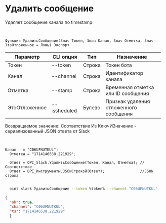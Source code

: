 ﻿---
sidebar_position: 4
---

# Удалить сообщение
 Удаляет сообщение канала по timestamp


<br/>


`Функция УдалитьСообщение(Знач Токен, Знач Канал, Знач Отметка, Знач ЭтоОтложенное = Ложь) Экспорт`

  | Параметр | CLI опция | Тип | Назначение |
  |-|-|-|-|
  | Токен | --token | Строка | Токен бота |
  | Канал | --channel | Строка | Идентификатор канала |
  | Отметка | --stamp | Строка | Временная отметка или ID сообщения |
  | ЭтоОтложенное | --issheduled | Булево | Признак удаления отложенного сообщения |

  
  Возвращаемое значение:   Соответствие Из КлючИЗначение - сериализованный JSON ответа от Slack

<br/>




```bsl title="Пример кода"
Канал   = "C06UFNUTKUL";
  Отметка = "1714146538.221929";
  
  Ответ = OPI_Slack.УдалитьСообщение(Токен, Канал, Отметка); //Соответствие
  Ответ = OPI_Инструменты.JSONСтрокой(Ответ);                //JSON строка
```
	


```sh title="Пример команды CLI"
    
  oint slack УдалитьСообщение --token %token% --channel "C06UFNUTKUL" --stamp "1714146538.221929" --issheduled %issheduled%

```

```json title="Результат"
{
  "ok": true,
  "channel": "C06UFNUTKUL",
  "ts": "1714146538.221929"
  }
```
